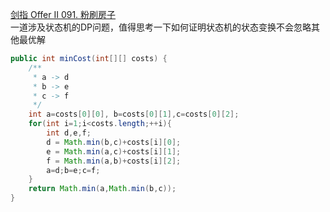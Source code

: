 [剑指 Offer II 091. 粉刷房子](https://leetcode.cn/problems/JEj789/)  
一道涉及状态机的DP问题，值得思考一下如何证明状态机的状态变换不会忽略其他最优解
```java
public int minCost(int[][] costs) {
    /**
     * a -> d
     * b -> e
     * c -> f
     */
    int a=costs[0][0], b=costs[0][1],c=costs[0][2];
    for(int i=1;i<costs.length;++i){
        int d,e,f;
        d = Math.min(b,c)+costs[i][0];
        e = Math.min(a,c)+costs[i][1];
        f = Math.min(a,b)+costs[i][2];
        a=d;b=e;c=f;
    }
    return Math.min(a,Math.min(b,c));
}
```
